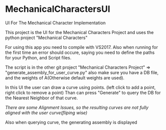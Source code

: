 # MechanicalCharactersUI
UI For The Mechanical Character Implementation

This project is the UI for the Mechanical Characters Project and uses the python project "Mechanical Characters"

For using this app you need to compile with VS2017. Also when running for the first time an error should occure, saying you need to define the paths for your Python, and Script files.

The script is in the other git project "Mechanical Characters Project" => "generate_assembly_for_user_curve.py"
also make sure you have a DB file, and the weights of A(Otherwise default weights are used).

In this UI the user can draw a curve using points. (left click to add a point, right click to remove a point)
Than can press "Generate" to query the DB for the Nearest Neighbor of that curve.

*There are some Alignment Issues, so the resulting curves are not fully aligned with the user curve(fliping wise)*

Also when querying curve, the generating assembly is displayed
